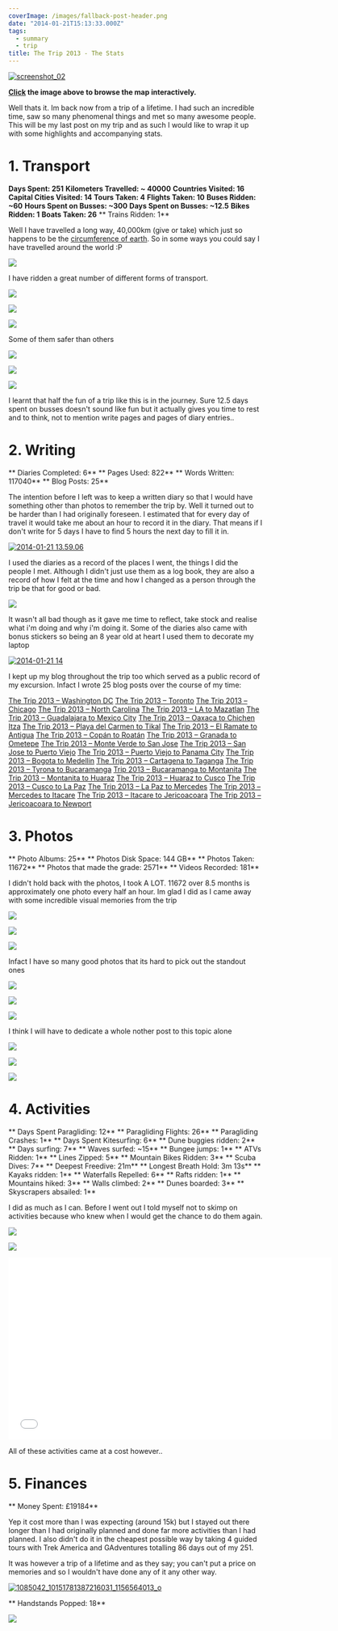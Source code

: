 ```yaml
---
coverImage: /images/fallback-post-header.png
date: "2014-01-21T15:13:33.000Z"
tags:
  - summary
  - trip
title: The Trip 2013 - The Stats
---
```


[![screenshot_02](/wp-content/uploads/2014/01/screenshot_02.png)](https://mapsengine.google.com/map/embed?mid=zqHG_2WyX1Rw.kX4lL2DfOU1E)

**[ Click](https://mapsengine.google.com/map/embed?mid=zqHG_2WyX1Rw.kX4lL2DfOU1E) the image above to browse the map interactively.**

Well thats it. Im back now from a trip of a lifetime. I had such an incredible time, saw so many phenomenal things and met so many awesome people. This will be my last post on my trip and as such I would like to wrap it up with some highlights and accompanying stats.

<!-- more -->

# 1\. Transport

**Days Spent: 251**
**Kilometers Travelled: ~ 40000**
**Countries Visited: 16**
**Capital Cities Visited: 14**
**Tours Taken: 4**
**Flights Taken: 10**
**Buses Ridden: ~60**
**Hours Spent on Busses: ~300**
**Days Spent on Busses: ~12.5**
**Bikes Ridden: 1**
**Boats Taken: 26**
** Trains Ridden: 1**

Well I have travelled a long way, 40,000km (give or take) which just so happens to be the [circumference of earth](https://www.google.co.uk/search?q=circumference+of+the+earth&oq=cir&aqs=chrome.1.69i57j69i59j69i65j69i59j0l2.1090j0j4&sourceid=chrome&espv=210&es_sm=93&ie=UTF-8). So in some ways you could say I have travelled around the world :P

![](/wp-content/uploads/2013/07/photo3.jpg)

I have ridden a great number of different forms of transport.

![](/wp-content/uploads/2013/08/photo-691.jpg)

![](/wp-content/uploads/2013/11/photo-781.jpg)

![](/wp-content/uploads/2013/11/photo-32.jpg)

Some of them safer than others

![](/wp-content/uploads/2013/08/photo-94.jpg)

![](/wp-content/uploads/2013/08/photo-414.jpg)

![](/wp-content/uploads/2013/07/photo-572.jpg)

I learnt that half the fun of a trip like this is in the journey. Sure 12.5 days spent on busses doesn't sound like fun but it actually gives you time to rest and to think, not to mention write pages and pages of diary entries..

# 2\. Writing

** Diaries Completed: 6**
** Pages Used: 822**
** Words Written: 117040**
** Blog Posts: 25**

The intention before I left was to keep a written diary so that I would have something other than photos to remember the trip by. Well it turned out to be harder than I had originally foreseen. I estimated that for every day of travel it would take me about an hour to record it in the diary. That means if I don't write for 5 days I have to find 5 hours the next day to fill it in.

[![2014-01-21 13.59.06](/wp-content/uploads/2014/01/2014-01-21-13.59.06-1024x768.jpg)](/wp-content/uploads/2014/01/2014-01-21-13.59.06.jpg)

I used the diaries as a record of the places I went, the things I did the people I met. Although I didn't just use them as a log book, they are also a record of how I felt at the time and how I changed as a person through the trip be that for good or bad.

![](/wp-content/uploads/2013/07/photo-623.jpg)

It wasn't all bad though as it gave me time to reflect, take stock and realise what i'm doing and why i'm doing it. Some of the diaries also came with bonus stickers so being an 8 year old at heart I used them to decorate my laptop

[![2014-01-21 14](/wp-content/uploads/2014/01/2014-01-21-14-1024x768.jpg)](/wp-content/uploads/2014/01/2014-01-21-14.jpg)

I kept up my blog throughout the trip too which served as a public record of my excursion. Infact I wrote 25 blog posts over the course of my time:

[The Trip 2013 – Washington DC](/posts/the-trip-2013-washington-dc/)
[The Trip 2013 – Toronto](/posts/the-trip-2013-toronto/)
[The Trip 2013 – Chicago](/posts/the-trip-2013-chicago/)
[The Trip 2013 – North Carolina](/posts/the-trip-2013-north-carolina/)
[The Trip 2013 – LA to Mazatlan](/posts/the-trip-2013-la-to-mazatlan/)
[The Trip 2013 – Guadalajara to Mexico City](/posts/the-trip-2013-guadalajara-to-mexico-city/)
[The Trip 2013 – Oaxaca to Chichen Itza](/posts/the-trip-2013-oaxaca-to-chichen-itza/)
[The Trip 2013 – Playa del Carmen to Tikal](/posts/the-trip-2013-playa-del-carmen-to-tikal/)
[The Trip 2013 – El Ramate to Antigua](/posts/the-trip-2013-el-ramate-to-antigua/)
[The Trip 2013 – Copán to Roatán](/posts/the-trip-2013-copan-to-roatan/)
[The Trip 2013 – Granada to Ometepe](/posts/the-trip-2013-granada-to-ometepe/)
[The Trip 2013 – Monte Verde to San Jose](/posts/the-trip-2013-monte-verde-to-san-jose/)
[The Trip 2013 – San Jose to Puerto Viejo](/posts/the-trip-2013-san-jose-to-puerto-viejo/)
[The Trip 2013 – Puerto Viejo to Panama City](/posts/the-trip-2013-puerto-viejo-to-panama-city/)
[The Trip 2013 – Bogota to Medellin](/posts/the-trip-2013-bogota-to-medellin/)
[The Trip 2013 – Cartagena to Taganga](/posts/the-trip-2013-cartagena-to-taganga/)
[The Trip 2013 – Tyrona to Bucaramanga](/posts/the-trip-2013-tyrona-to-bucaramanga/)
[Trip 2013 – Bucaramanga to Montanita](/posts/trip-2013-bucaramanga-to-montanita/)
[The Trip 2013 – Montanita to Huaraz](/posts/the-trip-2013-montanita-to-huaraz/)
[The Trip 2013 – Huaraz to Cusco](/posts/the-trip-2013-huaraz-to-cusco/)
[The Trip 2013 – Cusco to La Paz](/posts/the-trip-2013-cusco-to-la-paz/)
[The Trip 2013 – La Paz to Mercedes](/posts/the-trip-2013-la-paz-to-mercedes/)
[The Trip 2013 – Mercedes to Itacare](/posts/the-trip-2013-mercedes-to-itacare/)
[The Trip 2013 – Itacare to Jericoacoara](/posts/the-trip-2013-itacare-to-jericoacoara/)
[The Trip 2013 – Jericoacoara to Newport](/posts/the-trip-2013-jericoacoara-to-newport/)

# 3\. Photos

** Photo Albums: 25**
** Photos Disk Space: 144 GB**
** Photos Taken: 11672**
** Photos that made the grade: 2571**
** Videos Recorded: 181**

I didn't hold back with the photos, I took A LOT. 11672 over 8.5 months is approximately one photo every half an hour. Im glad I did as I came away with some incredible visual memories from the trip

![](/wp-content/uploads/2013/05/falls2.jpg)

![](/wp-content/uploads/2013/12/photo-181.jpg)

![](/wp-content/uploads/2013/12/photo-34.jpg)

Infact I have so many good photos that its hard to pick out the standout ones

![](/wp-content/uploads/2013/06/photo-46.jpg)

![](/wp-content/uploads/2013/07/photo-702.jpg)

![](/wp-content/uploads/2013/07/photo-561.jpg)

I think I will have to dedicate a whole nother post to this topic alone

![](/wp-content/uploads/2013/10/photo-26.jpg)

![](/wp-content/uploads/2013/10/photo-45.jpg)

![](/wp-content/uploads/2013/11/photo-72.jpg)

# 4\. Activities

** Days Spent Paragliding: 12**
** Paragliding Flights: 26**
** Paragliding Crashes: 1**
** Days Spent Kitesurfing: 6**
** Dune buggies ridden: 2**
** Days surfing: 7**
** Waves surfed: ~15**
** Bungee jumps: 1**
** ATVs Ridden: 1**
** Lines Zipped: 5**
** Mountain Bikes Ridden: 3**
** Scuba Dives: 7**
** Deepest Freedive: 21m**
** Longest Breath Hold: 3m 13s**
** Kayaks ridden: 1**
** Waterfalls Repelled: 6**
** Rafts ridden: 1**
** Mountains hiked: 3**
** Walls climbed: 2**
** Dunes boarded: 3**
** Skyscrapers absailed: 1**

I did as much as I can. Before I went out I told myself not to skimp on activities because who knew when I would get the chance to do them again.

![](/wp-content/uploads/2013/08/photo-94.jpg)

![](/wp-content/uploads/2013/09/photo-772.jpg)

<iframe width="640" height="360" src="//www.youtube.com/embed/p3gaQBr1FAs" frameborder="0" allowfullscreen></iframe>

All of these activities came at a cost however..

# 5\. Finances

** Money Spent: £19184**</p>

Yep it cost more than I was expecting (around 15k) but I stayed out there longer than I had originally planned and done far more activities than I had planned. I also didn't do it in the cheapest possible way by taking 4 guided tours with Trek America and GAdventures totalling 86 days out of my 251.

It was however a trip of a lifetime and as they say; you can't put a price on memories and so I wouldn't have done any of it any other way.

[![1085042_10151781387216031_1156564013_o](/wp-content/uploads/2014/01/1085042_10151781387216031_1156564013_o-1024x915.jpg)](/wp-content/uploads/2014/01/1085042_10151781387216031_1156564013_o.jpg)

** Handstands Popped: 18**

![](/wp-content/uploads/2013/10/photo-851.jpg)
